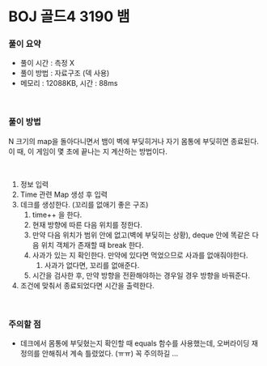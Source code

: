 # BOJ 골드4 3190 뱀

### 풀이 요약

- 풀이 시간 : 측정 X
- 풀이 방법 : 자료구조 (덱 사용)
- 메모리 : 12088KB, 시간 : 88ms

<br>

### 풀이 방법

N 크기의 map을 돌아다니면서 뱀이 벽에 부딪히거나 자기 몸통에 부딪히면 종료된다. 이 때, 이 게임이 몇 초에 끝나는 지 계산하는 방법이다.

<br>

1. 정보 입력
2. Time 관련 Map 생성 후 입력 
3. 데크를 생성한다. (꼬리를 없애기 좋은 구조)
    1. time++ 을 한다.
    2. 현재 방향에 따른 다음 위치를 정한다.
    3. 만약 다음 위치가 범위 안에 없고(벽에 부딪히는 상황), deque 안에 똑같은 다음 위치 객체가 존재할 때 break 한다.
    4. 사과가 있는 지 확인한다. 만약에 있다면 먹었으므로 사과를 없애줘야한다.
        1. 사과가 없다면, 꼬리를 없애준다.
    5. 시간을 검사한 후, 만약 방향을 전환해야하는 경우일 경우 방향을 바꿔준다. 
4. 조건에 맞춰서 종료되었다면 시간을 출력한다. 

<br>

### 주의할 점

- 데크에서 몸통에 부딪혔는지 확인할 때 equals 함수를 사용했는데, 오버라이딩 재정의를 안해줘서 계속 틀렸었다. (ㅠㅠ) 꼭 주의하길 …
